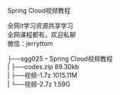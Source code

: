 Spring Cloud视频教程

全网it学习资源共享学习<br>全网课程都有，欢迎私聊<br>微信：jerryttom<br>

├──sgg025 – Spring Cloud视频教程<br> | ├──codes.zip 89.30kb<br> | ├──视频-1.7z 1015.11M<br> | └──视频-2.7z 1.59G